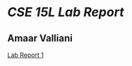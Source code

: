 # *CSE 15L Lab Report*
## **Amaar Valliani**
[Lab Report 1](https://<your-username>.github.io/<your-lab-reports-repo>/lab-report-1-week-2.html)

